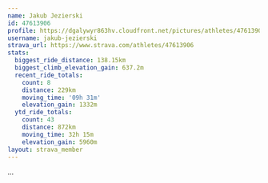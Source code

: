 ```yaml
---
name: Jakub Jezierski
id: 47613906
profile: https://dgalywyr863hv.cloudfront.net/pictures/athletes/47613906/14681924/1/large.jpg
username: jakub-jezierski
strava_url: https://www.strava.com/athletes/47613906
stats:
  biggest_ride_distance: 138.15km
  biggest_climb_elevation_gain: 637.2m
  recent_ride_totals:
    count: 8
    distance: 229km
    moving_time: '09h 31m'
    elevation_gain: 1332m
  ytd_ride_totals:
    count: 43
    distance: 872km
    moving_time: 32h 15m
    elevation_gain: 5960m
layout: strava_member
--- 
```

...
